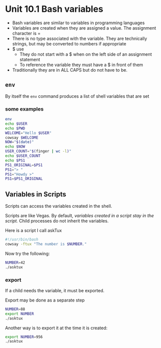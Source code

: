 # Unit 10.1 Bash variables

* Bash variables are similar to variables in programming languages
* Variables are created when they are assigned a value.  The assignment character is =
* There is no type associated with the variable.  They are technically strings, but may be converted to numbers if appropriate
* $ use
  * They do not start with a $ when on the left side of an assignment statement
  * To reference the variable they must have a $ in front of them
* Traditionally they are in ALL CAPS but do not have to be.


## ```env```

By itself the ```env``` command produces a list of shell variables that are set

### some examples

```bash
env
echo $USER
echo $PWD
WELCOME="Hello $USER"
cowsay $WELCOME
NOW="$(date)"
echo $NOW
USER_COUNT="$(finger | wc -l)"
echo $USER_COUNT
echo $PS1
PS1_ORIGINAL=$PS1
PS1="> "
PS1="Howdy >"
PS1=$PS1_ORIGINAL
```

## Variables in Scripts

Scripts can access the variables created in the shell.

Scripts are like Vegas.  By default, *variables created in a script stay in the script.* Child processes do not inherit the variables.

Here is a script I call askTux

```bash
#!/usr/bin/bash
cowsay -ftux "The number is $NUMBER."
```

Now try the following:

```bash
NUMBER=42
./asktux
```

### export

If a child needs the variable, it must be exported.

Export may be done as a separate step

```bash
NUMBER=88
export NUMBER
./asktux
```

Another way is to export it at the time it is created:

```bash
export NUMBER=956
./asktux
```